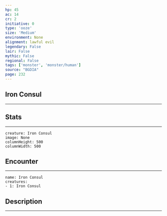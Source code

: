 ```yaml
---
hp: 45
ac: 14
cr: 2
initiative: 0
type: 'ooze'    
size: 'Medium'
environment: None
alignment: lawful evil
legendary: False
lair: False
mythic: False
regional: False
tags: ['monster', 'monster/human']
source: "BGDIA"
page: 232
---
```


## Iron Consul
---



## Stats
---

```statblock
creature: Iron Consul
image: None
columnHeight: 500
columnWidth: 500
```

## Encounter
---

```encounter-table
name: Iron Consul
creatures:
- 1: Iron Consul
```

## Description
---




